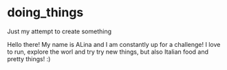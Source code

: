 # doing_things
Just my attempt to create something

Hello there! My name is ALina and I am constantly up for a challenge!
I love to run, explore the worl and try try new things, but also Italian food and pretty things! :)
